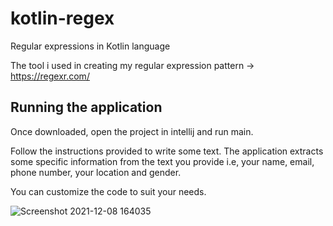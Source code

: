# kotlin-regex
Regular expressions in Kotlin language


The tool i used in creating my regular expression pattern -> https://regexr.com/

## Running the application
Once downloaded, open the project in intellij and run main.

Follow the instructions provided to write some text. The application extracts some specific information from the text you provide i.e, your name, email, phone number, your location and gender.


You can customize the code to suit your needs.


![Screenshot 2021-12-08 164035](https://user-images.githubusercontent.com/38472455/145218447-8a94eb1b-80b4-4d3c-928f-d0d114465619.png)
